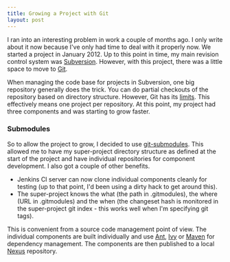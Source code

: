 ```yaml
---
title: Growing a Project with Git
layout: post
---
```

I ran into an interesting problem in work a couple of months ago. I only write about it now because I've only had time to deal with it properly now. We started a project in January 2012. Up to this point in time, my main revision control system was [Subversion](http://subversion.apache.org/). However, with this project, there was a little space to move to [Git](http://git-scm.com/). 

When managing the code base for projects in Subversion, one big repository generally does the trick. You can do partial checkouts of the repository based on directory structure. However, Git has its [limits](http://osdir.com/ml/git/2009-05/msg00051.html). This effectively means one project per repository. At this point, my project had three components and was starting to grow faster. 

### Submodules

So to allow the project to grow, I decided to use [git-submodules](http://git-scm.com/book/en/Git-Tools-Submodules). This allowed me to have my super-project directory structure as defined at the start of the project and have individual repositories for component development. I also got a couple of other benefits. 

* Jenkins CI server can now clone individual components cleanly for testing (up to that point, I'd been using a dirty hack to get around this).
* The super-project knows the what (the path in .gitmodules), the where (URL in .gitmodules) and the when (the changeset hash is monitored in the super-project git index - this works well when I'm specifying git tags).

This is convenient from a source code management point of view. The individual components are built individually and use [Ant](http://ant.apache.org/), [Ivy](http://ivy.apache.org/) or [Maven](http://maven.apache.org/) for dependency management. The components are then published to a local [Nexus](http://www.sonatype.org/nexus/) repository.
